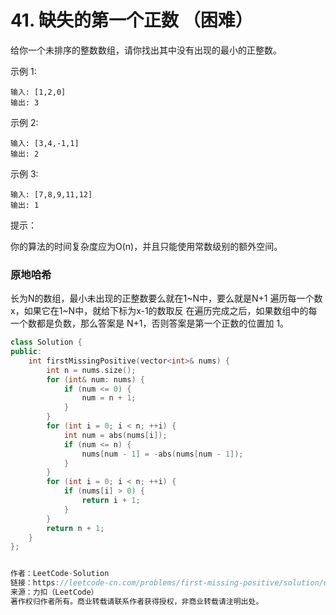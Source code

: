 # 41. 缺失的第一个正数 （困难）

给你一个未排序的整数数组，请你找出其中没有出现的最小的正整数。

 

示例 1:

    输入: [1,2,0]
    输出: 3

示例 2:

    输入: [3,4,-1,1]
    输出: 2

示例 3:

    输入: [7,8,9,11,12]
    输出: 1

提示：

你的算法的时间复杂度应为O(n)，并且只能使用常数级别的额外空间。

### 原地哈希
长为N的数组，最小未出现的正整数要么就在1~N中，要么就是N+1
遍历每一个数x，如果它在1~N中，就给下标为x-1的数取反
在遍历完成之后，如果数组中的每一个数都是负数，那么答案是 N+1，否则答案是第一个正数的位置加 1。
```c++
class Solution {
public:
    int firstMissingPositive(vector<int>& nums) {
        int n = nums.size();
        for (int& num: nums) {
            if (num <= 0) {
                num = n + 1;
            }
        }
        for (int i = 0; i < n; ++i) {
            int num = abs(nums[i]);
            if (num <= n) {
                nums[num - 1] = -abs(nums[num - 1]);
            }
        }
        for (int i = 0; i < n; ++i) {
            if (nums[i] > 0) {
                return i + 1;
            }
        }
        return n + 1;
    }
};


作者：LeetCode-Solution
链接：https://leetcode-cn.com/problems/first-missing-positive/solution/que-shi-de-di-yi-ge-zheng-shu-by-leetcode-solution/
来源：力扣（LeetCode）
著作权归作者所有。商业转载请联系作者获得授权，非商业转载请注明出处。
```